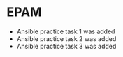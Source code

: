 # EPAM

- Ansible practice task 1 was added
- Ansible practice task 2 was added
- Ansible practice task 3 was added
